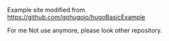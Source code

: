 Example site modified from https://github.com/gohugoio/hugoBasicExample

For me Not use anymore, please look other repository.
